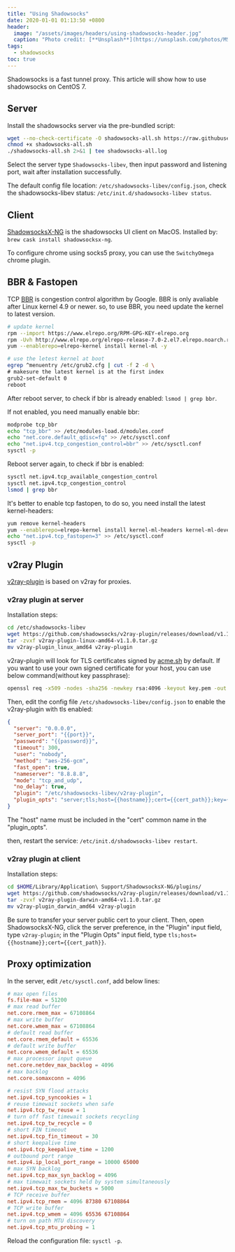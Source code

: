 ```yaml
---
title: "Using Shadowsocks"
date: 2020-01-01 01:13:50 +0800
header:
  image: "/assets/images/headers/using-shadowsocks-header.jpg"
  caption: "Photo credit: [**Unsplash**](https://unsplash.com/photos/MSWD-PDMizQ)"
tags:
  - shadowsocks
toc: true
---
```


Shadowsocks is a fast tunnel proxy. This article will show how to use shadowsocks on CentOS 7.

## Server

Install the shadowsocks server via the pre-bundled script:

```sh
wget --no-check-certificate -O shadowsocks-all.sh https://raw.githubusercontent.com/teddysun/shadowsocks_install/master/shadowsocks-all.sh
chmod +x shadowsocks-all.sh
./shadowsocks-all.sh 2>&1 | tee shadowsocks-all.log
```

Select the server type `Shadowsocks-libev`, then input password and listening port, wait after installation successfully.

The default config file location: `/etc/shadowsocks-libev/config.json`, check the shadowsocks-libev status: `/etc/init.d/shadowsocks-libev status`.

## Client

[ShadowsocksX-NG](https://github.com/shadowsocks/ShadowsocksX-NG) is the shadowsocks UI client on MacOS. Installed by: `brew cask install shadowsocksx-ng`.

To configure chrome using socks5 proxy, you can use the `SwitchyOmega` chrome plugin.

## BBR & Fastopen

TCP [BBR](https://github.com/google/bbr) is congestion control algorithm by Google. BBR is only avaliable after Linux kernel 4.9 or newer. so, to use BBR, you need update the kernel to latest version.

```sh
# update kernel
rpm --import https://www.elrepo.org/RPM-GPG-KEY-elrepo.org
rpm -Uvh http://www.elrepo.org/elrepo-release-7.0-2.el7.elrepo.noarch.rpm
yum --enablerepo=elrepo-kernel install kernel-ml -y

# use the letest kernel at boot
egrep ^menuentry /etc/grub2.cfg | cut -f 2 -d \
# makesure the latest kernel is at the first index
grub2-set-default 0
reboot
```

After reboot server, to check if bbr is already enabled: `lsmod | grep bbr`.

If not enabled, you need manually enable bbr:

```sh
modprobe tcp_bbr
echo "tcp_bbr" >> /etc/modules-load.d/modules.conf
echo "net.core.default_qdisc=fq" >> /etc/sysctl.conf
echo "net.ipv4.tcp_congestion_control=bbr" >> /etc/sysctl.conf
sysctl -p
```

Reboot server again, to check if bbr is enabled:

```sh
sysctl net.ipv4.tcp_available_congestion_control
sysctl net.ipv4.tcp_congestion_control
lsmod | grep bbr
```

It's better to enable tcp fastopen, to do so, you need install the latest kernel-headers:

```sh
yum remove kernel-headers
yum --enablerepo=elrepo-kernel install kernel-ml-headers kernel-ml-devel kernel-ml-tools kernel-ml-tools-libs
echo "net.ipv4.tcp_fastopen=3" >> /etc/sysctl.conf
sysctl -p
```

## v2ray Plugin

[v2ray-plugin](https://github.com/shadowsocks/v2ray-plugin) is based on v2ray for proxies.

### v2ray plugin at server

Installation steps:

```sh
cd /etc/shadowsocks-libev
wget https://github.com/shadowsocks/v2ray-plugin/releases/download/v1.1.0/v2ray-plugin-linux-amd64-v1.1.0.tar.gz
tar -zvxf v2ray-plugin-linux-amd64-v1.1.0.tar.gz
mv v2ray-plugin_linux_amd64 v2ray-plugin
```

v2ray-plugin will look for TLS certificates signed by [acme.sh](https://github.com/Neilpang/acme.sh) by default. If you want to use your own signed certificate for your host, you can use below command(without key passphrase):

```sh
openssl req -x509 -nodes -sha256 -newkey rsa:4096 -keyout key.pem -out cert.pem -days 365
```

Then, edit the config file `/etc/shadowsocks-libev/config.json` to enable the v2ray-plugin with tls enabled:

```json
{
  "server": "0.0.0.0",
  "server_port": "{{port}}",
  "password": "{{password}}",
  "timeout": 300,
  "user": "nobody",
  "method": "aes-256-gcm",
  "fast_open": true,
  "nameserver": "8.8.8.8",
  "mode": "tcp_and_udp",
  "no_delay": true,
  "plugin": "/etc/shadowsocks-libev/v2ray-plugin",
  "plugin_opts": "server;tls;host={{hostname}};cert={{cert_path}};key={{key_path}}"
}
```

The "host" name must be included in the "cert" common name in the "plugin_opts".

then, restart the service: `/etc/init.d/shadowsocks-libev restart`.

### v2ray plugin at client

Installation steps:

```sh
cd $HOME/Library/Application\ Support/ShadowsocksX-NG/plugins/
wget https://github.com/shadowsocks/v2ray-plugin/releases/download/v1.1.0/v2ray-plugin-darwin-amd64-v1.1.0.tar.gz
tar -zvxf v2ray-plugin-darwin-amd64-v1.1.0.tar.gz
mv v2ray-plugin_darwin_amd64 v2ray-plugin
```

Be sure to transfer your server public cert to your client. Then, open ShadowsocksX-NG, click the server preference, in the "Plugin" input field, type `v2ray-plugin`; in the "Plugin Opts" input field, type `tls;host={{hostname}};cert={{cert_path}}`.

## Proxy optimization

In the server, edit `/etc/sysctl.conf`, add below lines:

```conf
# max open files
fs.file-max = 51200
# max read buffer
net.core.rmem_max = 67108864
# max write buffer
net.core.wmem_max = 67108864
# default read buffer
net.core.rmem_default = 65536
# default write buffer
net.core.wmem_default = 65536
# max processor input queue
net.core.netdev_max_backlog = 4096
# max backlog
net.core.somaxconn = 4096

# resist SYN flood attacks
net.ipv4.tcp_syncookies = 1
# reuse timewait sockets when safe
net.ipv4.tcp_tw_reuse = 1
# turn off fast timewait sockets recycling
net.ipv4.tcp_tw_recycle = 0
# short FIN timeout
net.ipv4.tcp_fin_timeout = 30
# short keepalive time
net.ipv4.tcp_keepalive_time = 1200
# outbound port range
net.ipv4.ip_local_port_range = 10000 65000
# max SYN backlog
net.ipv4.tcp_max_syn_backlog = 4096
# max timewait sockets held by system simultaneously
net.ipv4.tcp_max_tw_buckets = 5000
# TCP receive buffer
net.ipv4.tcp_rmem = 4096 87380 67108864
# TCP write buffer
net.ipv4.tcp_wmem = 4096 65536 67108864
# turn on path MTU discovery
net.ipv4.tcp_mtu_probing = 1
```

Reload the configuration file: `sysctl -p`.
